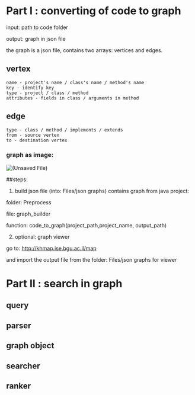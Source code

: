 # Part I : converting of code to graph

input: path to code folder

output: graph in json file

the graph is a json file, contains two arrays: vertices and edges.

## vertex
	name - project's name / class's name / method's name
	key - identify key
	type - project / class / method
	attributes - fields in class / arguments in method
## edge
	type - class / method / implements / extends
	from - source vertex
	to - destination vertex

### graph as image:
![(Unsaved File)](https://user-images.githubusercontent.com/62445178/147954326-a32f7106-72d2-466e-a859-b1c6d663f3b7.png)

##steps:
1. build json file (into: Files/json graphs) contains graph from java project:

folder: Preprocess

file: graph_builder

function: code_to_graph(project_path,project_name, output_path)

2. optional: graph viewer

go to: http://khmap.ise.bgu.ac.il/map

and import the output file from the folder: Files/json graphs for viewer



# Part II : search in graph

## query

## parser

## graph object

## searcher

## ranker

